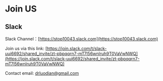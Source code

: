 # Join US

## Slack

Slack Channel：[https://stop10043.slack.com](https://stop10043.slack.com)

Join us via this link: [https://join.slack.com/t/slack-uui6692/shared_invite/zt-pbpqqrn7-mT7l56wnlruh9T0VaVwNWQ](https://join.slack.com/t/slack-uui6692/shared_invite/zt-pbpqqrn7-mT7l56wnlruh9T0VaVwNWQ)

Contact email: [drluodian@gmail.com](mailto:drluodian@gmail.com)
